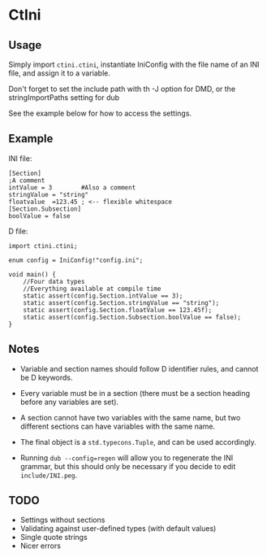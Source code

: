 # CtIni

## Usage

Simply import `ctini.ctini`, instantiate IniConfig with the file name of an INI file,
and assign it to a variable.

Don't forget to set the include path with th -J option for DMD, or the stringImportPaths setting for dub

See the example below for how to access the settings.

## Example

INI file:

    [Section]
    ;A comment
    intValue = 3        #Also a comment
    stringValue = "string"
    floatvalue	=123.45 ; <-- flexible whitespace
    [Section.Subsection]
    boolValue = false

D file:

    import ctini.ctini;

    enum config = IniConfig!"config.ini";

    void main() {
        //Four data types
        //Everything available at compile time
        static assert(config.Section.intValue == 3);
        static assert(config.Section.stringValue == "string");
        static assert(config.Section.floatValue == 123.45f);
        static assert(config.Section.Subsection.boolValue == false);
    }

## Notes

 - Variable and section names should follow D identifier rules, and cannot be D keywords.

 - Every variable must be in a section (there must be a section heading before any variables are set).

 - A section cannot have two variables with the same name, but two different sections can have
   variables with the same name.

 - The final object is a `std.typecons.Tuple`, and can be used accordingly.

 - Running `dub --config=regen` will allow you to regenerate the INI grammar, but this should only be 
   necessary if you decide to edit `include/INI.peg`.

## TODO

 - Settings without sections
 - Validating against user-defined types (with default values)
 - Single quote strings
 - Nicer errors
